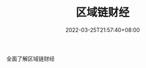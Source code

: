 ﻿---
weight: 
title: "区域链财经"
description: "全面了解区域链财经"
date: 2022-03-25T21:57:40+08:00
lastmod: 2022-03-25T16:45:40+08:00
draft: false
authors: ["Metabd"]
featuredImage: "quyuliancaijing.jpg"
link: ""
tags: ["微信公众号","区域链财经"]
categories: ["navigation"]
navigation: ["微信公众号"]
lightgallery: true
toc: true
pinned: false
recommend: false
recommend1: false
---
全面了解区域链财经
